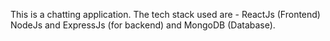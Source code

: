 This is a chatting application. The tech stack used are - ReactJs (Frontend) NodeJs and ExpressJs (for backend) and MongoDB (Database).
